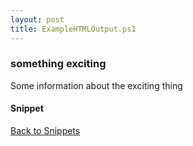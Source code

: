 ```yaml
---
layout: post
title: ExampleHTMLOutput.ps1
---
```


### something exciting

Some information about the exciting thing

#### Snippet

<script src="https://gist-it.appspot.com/github.com/BanterBoy/scripts-blog/blob/master/PowerShell/tools/ExampleHTMLOutput.ps1"></script>

<a href="/menu/_pages/snippets.html">Back to Snippets</a>
